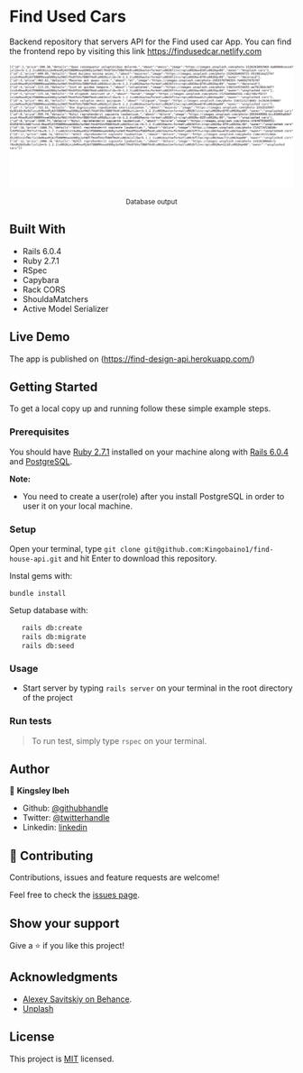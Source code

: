 # Find Used Cars

Backend repository that servers API for the Find used car App. You can find the frontend repo by visiting this link https://findusedcar.netlify.com

![screenshot](./app/Img/api-data.png)
<p align='center'><small>Database output</small></p>

## Built With

- Rails 6.0.4
- Ruby 2.7.1
- RSpec
- Capybara
- Rack CORS
- ShouldaMatchers
- Active Model Serializer


## Live Demo

The app is published on (https://find-design-api.herokuapp.com/)

## Getting Started

To get a local copy up and running follow these simple example steps.

### Prerequisites

You should have [Ruby 2.7.1](https://www.ruby-lang.org/en/documentation/installation/) installed on your machine along with [Rails 6.0.4](http://railsinstaller.org/en) and [PostgreSQL](https://www.postgresql.org/download/).

**Note:** 

- You need to create a user(role) after you install PostgreSQL in order to user it on your local machine.

### Setup

Open your terminal, type `git clone git@github.com:Kingobaino1/find-house-api.git` and hit Enter to download this repository.

Instal gems with:

```
bundle install
```

Setup database with:

```
   rails db:create
   rails db:migrate
   rails db:seed
```


### Usage

- Start server by typing `rails server` on your terminal in the root directory of the project


### Run tests
> To run test, simply type `rspec` on your terminal.

## Author 

👤 **Kingsley Ibeh**

- Github: [@githubhandle](https://github.com/Kingobaino1)
- Twitter: [@twitterhandle](https://twitter.com/ibehkingso)
- Linkedin: [linkedin](https://www.linkedin.com/in/kingsley-ibeh)

## 🤝 Contributing

Contributions, issues and feature requests are welcome!

Feel free to check the [issues page](https://github.com/Kingobaino1/find-house-api/issues).

## Show your support

Give a ⭐️ if you like this project!

## Acknowledgments

- [ Alexey Savitskiy on Behance](<https://www.behance.net/alexey_savitskiy>).
- [Unplash](https://unsplash.com/)

## License

This project is [MIT](./LICENSE) licensed.
